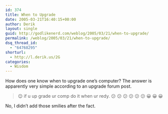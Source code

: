 ```yaml
---
id: 374
title: When to Upgrade
date: 2005-03-21T16:40:15+00:00
author: Derik
layout: single
guid: http://godlikenerd.com/weblog/2005/03/21/when-to-upgrade/
permalink: /weblog/2005/03/21/when-to-upgrade/
dsq_thread_id:
  - "64768295"
shorturl:
  - http://l.derik.us/2G
categories:
  - Wisdom
---
```

How does one know when to upgrade one&#8217;s computer? The answer is apparently very simple according to an upgrade forum post.

> 😉 if u up grade ur comp do it when ur redy. 😕 😕 😕 😕 😕 😕 😀 😀 😀

No, I didn&#8217;t add those smilies after the fact.